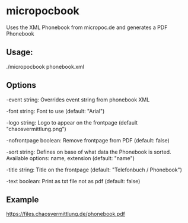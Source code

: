 # micropocbook
Uses the XML Phonebook from micropoc.de and generates a PDF Phonebook

## Usage:
./micropocbook phonebook.xml

## Options
-event string:
Overrides event string from phonebook XML
  
-font string:
Font to use (default: "Arial")
  
-logo string:
Logo to appear on the frontpage (default "chaosvermittlung.png")

-nofrontpage boolean:
Remove frontpage from PDF (default: false)

-sort string:
Defines on base of what data the Phonebook is sorted. Available options: name, extension (default: "name")

-title string:
Title on the frontpage (default: "Telefonbuch / Phonebook")

-text boolean:
Print as txt file not as pdf (default: false)

## Example 
https://files.chaosvermittlung.de/phonebook.pdf
